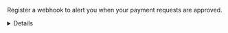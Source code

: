 Register a webhook to alert you when your payment requests are approved.

<details>
<summary>Details</summary>
<div>

When changes happen to your payment request, events are triggered (for example: *Authorized*, *Terminated*, *Aborted*, *Cancelled*, *Expired*, and
[many more](https://developer.vippsmobilepay.com/docs/APIs/webhooks-api/events/)).

You can register to receive these events, which is useful for programming an appropriate and quick response.

The webhook will send a message to your web server at the URL you specify.

Here is an example HTTP POST:

[`POST:/webhooks/v1/webhooks`](https://developer.vippsmobilepay.com/api/webhooks/#tag/v1/paths/~1v1~1webhooks/post)

```json
{  
    "url": "https://example.com/mystore_website_backend", 
    "events": ["epayments.payment.authorized.v1"] 
}
```

The [payload](https://developer.vippsmobilepay.com/docs/APIs/epayment-api/features/webhooks/) from this webhook will be in this form:

```json
{
    "msn": "123456",
    "reference": "2486791679658155992",
    "pspReference": "2486791679658155992",
    "name": "AUTHORIZED",
    "amount": 35000,
    "timestamp":"2023-01-01T00:00:00Z",
    "idempotencyKey": "49ca711a-acee-4d01-993b-9487112e1def",
    "success": True
}
```

</div>
</details>
